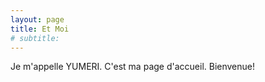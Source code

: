 ```yaml
---
layout: page
title: Et Moi
# subtitle: 
---
```


Je m'appelle YUMERI. C'est ma page d'accueil. Bienvenue!
